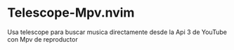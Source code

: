 # Telescope-Mpv.nvim
Usa telescope para buscar musica directamente desde la Api 3 de YouTube con Mpv de reproductor
